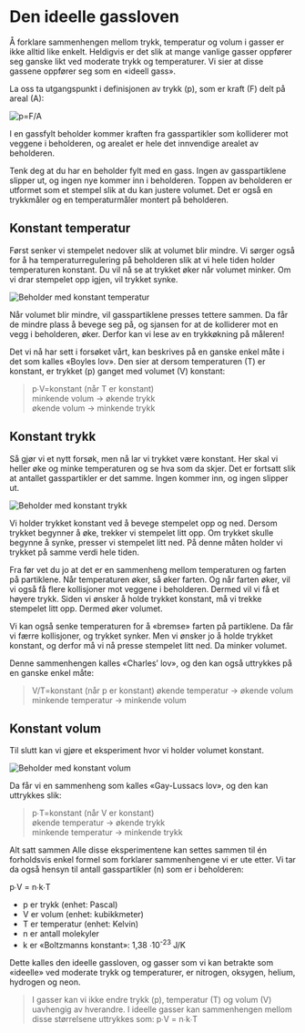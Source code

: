 Den ideelle gassloven
=====================
Å forklare sammenhengen mellom trykk, temperatur og volum i gasser er ikke alltid like enkelt. Heldigvis er det slik at mange vanlige gasser oppfører seg ganske likt ved moderate trykk og temperaturer. Vi sier at disse gassene oppfører seg som en «ideell gass».

La oss ta utgangspunkt i definisjonen av trykk (p), som er kraft (F) delt på areal (A):

![p=F/A](https://www.wolframalpha.com/share/img?i=d41d8cd98f00b204e9800998ecf8427el2j275rs51&f=HBQTQYZYGY4TQNDEMMYGMNBQGAYDCNDEMQZDMZTBHA2DEMBSG5RQaaaa)

I en gassfylt beholder kommer kraften fra gasspartikler som kolliderer mot veggene i beholderen, og arealet er hele det innvendige arealet av beholderen.

Tenk deg at du har en beholder fylt med en gass. Ingen av gasspartiklene slipper ut, og ingen nye kommer inn i beholderen. Toppen av beholderen er utformet som et stempel slik at du kan justere volumet. Det er også en trykkmåler og en temperaturmåler montert på beholderen.

Konstant temperatur
-------------------
Først senker vi stempelet nedover slik at volumet blir mindre. Vi sørger også for å ha temperaturregulering på beholderen slik at vi hele tiden holder temperaturen konstant. Du vil nå se at trykket øker når volumet minker. Om vi drar stempelet opp igjen, vil trykket synke.

![Beholder med konstant temperatur](https://upload.wikimedia.org/wikipedia/commons/thumb/2/2a/Illustrasjon_av_den_ideelle_gassloven_med_konstant_temperatur_og_varierende_volum.svg/410px-Illustrasjon_av_den_ideelle_gassloven_med_konstant_temperatur_og_varierende_volum.svg.png)

Når volumet blir mindre, vil gasspartiklene presses tettere sammen. Da får de mindre plass å bevege seg på, og sjansen for at de kolliderer mot en vegg i beholderen, øker. Derfor kan vi lese av en trykkøkning på måleren!

Det vi nå har sett i forsøket vårt, kan beskrives på en ganske enkel måte i det som kalles «Boyles lov». Den sier at dersom temperaturen (T) er konstant, er trykket (p) ganget med volumet (V) konstant:

>p∙V=konstant (når T er konstant)  
>minkende volum → økende trykk  
>økende volum → minkende trykk

Konstant trykk
--------------
Så gjør vi et nytt forsøk, men nå lar vi trykket være konstant. Her skal vi heller øke og minke temperaturen og se hva som da skjer. Det er fortsatt slik at antallet gasspartikler er det samme. Ingen kommer inn, og ingen slipper ut.

![Beholder med konstant trykk](https://upload.wikimedia.org/wikipedia/commons/thumb/8/8c/Illustrasjon_av_den_ideelle_gassloven_med_konstant_trykk_og_varierende_temperatur.svg/429px-Illustrasjon_av_den_ideelle_gassloven_med_konstant_trykk_og_varierende_temperatur.svg.png)

Vi holder trykket konstant ved å bevege stempelet opp og ned. Dersom trykket begynner å øke, trekker vi stempelet litt opp. Om trykket skulle begynne å synke, presser vi stempelet litt ned. På denne måten holder vi trykket på samme verdi hele tiden.

Fra før vet du jo at det er en sammenheng mellom temperaturen og farten på partiklene. Når temperaturen øker, så øker farten. Og når farten øker, vil vi også få flere kollisjoner mot veggene i beholderen. Dermed vil vi få et høyere trykk. Siden vi ønsker å holde trykket konstant, må vi trekke stempelet litt opp. Dermed øker volumet.

Vi kan også senke temperaturen for å «bremse» farten på partiklene. Da får vi færre kollisjoner, og trykket synker. Men vi ønsker jo å holde trykket konstant, og derfor må vi nå presse stempelet litt ned. Da minker volumet.

Denne sammenhengen kalles «Charles’ lov», og den kan også uttrykkes på en ganske enkel måte:

>V/T=konstant (når p er konstant)
>økende temperatur → økende volum
>minkende temperatur → minkende volum

Konstant volum
--------------
Til slutt kan vi gjøre et eksperiment hvor vi holder volumet konstant.

![Beholder med konstant volum](https://upload.wikimedia.org/wikipedia/commons/thumb/d/d6/Illustrasjon_av_den_ideelle_gassloven_med_konstant_volum.svg/429px-Illustrasjon_av_den_ideelle_gassloven_med_konstant_volum.svg.png)

Da får vi en sammenheng som kalles «Gay-Lussacs lov», og den kan uttrykkes slik:

>p∙T=konstant (når V er konstant)  
>økende temperatur → økende trykk  
>minkende temperatur → minkende trykk  

Alt satt sammen
Alle disse eksperimentene kan settes sammen til én forholdsvis enkel formel som forklarer sammenhengene vi er ute etter. Vi tar da også hensyn til antall gasspartikler (n) som er i beholderen:

p∙V = n∙k∙T

* p er trykk (enhet: Pascal)
* V er volum (enhet: kubikkmeter)
* T er temperatur (enhet: Kelvin)
* n er antall molekyler
* k er «Boltzmanns konstant»: 1,38 ∙10<sup>-23</sup> J/K

Dette kalles den ideelle gassloven, og gasser som vi kan betrakte som «ideelle» ved moderate trykk og temperaturer, er nitrogen, oksygen, helium, hydrogen og neon.

>I gasser kan vi ikke endre trykk (p), temperatur (T) og volum (V) uavhengig av hverandre. I ideelle gasser kan sammenhengen mellom disse størrelsene uttrykkes som: p∙V = n∙k∙T